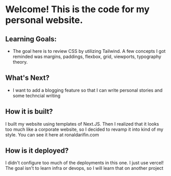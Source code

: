 # Welcome! This is the code for my personal website.

## Learning Goals:
- The goal here is to review CSS by utilizing Tailwind. A few concepts I got reminded was margins, paddings, flexbox, grid, viewports, typography theory.

## What's Next?
- I want to add a blogging feature so that I can write personal stories and some techncial writing

## How it is built?
I built my website using templates of Next.JS. Then I realized that it looks too much like a corporate website, so I decided to revamp it into kind of my style.
You can see it here at ronaldarifin.com

## How is it deployed?
I didn't configure too much of the deployments in this one. I just use vercel! The goal isn't to learn infra or devops, so I will learn that on another project
